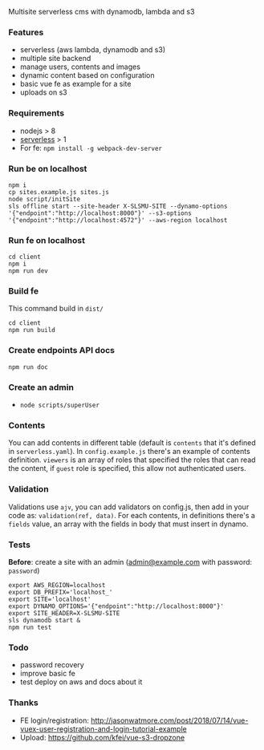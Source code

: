 Multisite serverless cms with dynamodb, lambda and s3

### Features
- serverless (aws lambda, dynamodb and s3)
- multiple site backend
- manage users, contents and images
- dynamic content based on configuration
- basic vue fe as example for a site
- uploads on s3

### Requirements
- nodejs > 8
- [serverless](https://serverless.com/) > 1
- For fe: `npm install -g webpack-dev-server`

### Run be on localhost
```
npm i
cp sites.example.js sites.js
node script/initSite
sls offline start --site-header X-SLSMU-SITE --dynamo-options '{"endpoint":"http://localhost:8000"}' --s3-options '{"endpoint":"http://localhost:4572"}' --aws-region localhost
```

### Run fe on localhost
```
cd client
npm i
npm run dev
```

### Build fe
This command build in `dist/`
```
cd client
npm run build
```

### Create endpoints API docs
```
npm run doc
```

### Create an admin
- `node scripts/superUser`

### Contents
You can add contents in different table (default is `contents` that it's defined in `serverless.yaml`). In `config.example.js` there's an example of contents definition. `viewers` is an array of roles that specified the roles that can read the content, if `guest` role is specified, this allow not authenticated users.

### Validation
Validations use `ajv`, you can add validators on config.js, then add in your code as: `validation(ref, data)`. For each contents, in definitions there's a `fields` value, an array with the fields in body that must insert in dynamo.

### Tests
**Before**: create a site with an admin (admin@example.com with password: `password`)
```
export AWS_REGION=localhost
export DB_PREFIX='localhost_'
export SITE='localhost'
export DYNAMO_OPTIONS='{"endpoint":"http://localhost:8000"}'
export SITE_HEADER=X-SLSMU-SITE
sls dynamodb start &
npm run test
```

### Todo
- password recovery
- improve basic fe
- test deploy on aws and docs about it

### Thanks
- FE login/registration: http://jasonwatmore.com/post/2018/07/14/vue-vuex-user-registration-and-login-tutorial-example
- Upload: https://github.com/kfei/vue-s3-dropzone
